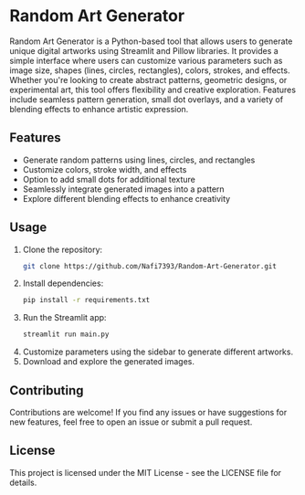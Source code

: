 # Random Art Generator

Random Art Generator is a Python-based tool that allows users to generate unique digital artworks using Streamlit and Pillow libraries. It provides a simple interface where users can customize various parameters such as image size, shapes (lines, circles, rectangles), colors, strokes, and effects. Whether you're looking to create abstract patterns, geometric designs, or experimental art, this tool offers flexibility and creative exploration. Features include seamless pattern generation, small dot overlays, and a variety of blending effects to enhance artistic expression. 

## Features
- Generate random patterns using lines, circles, and rectangles
- Customize colors, stroke width, and effects
- Option to add small dots for additional texture
- Seamlessly integrate generated images into a pattern
- Explore different blending effects to enhance creativity

## Usage
1. Clone the repository:
   ```bash
   git clone https://github.com/Nafi7393/Random-Art-Generator.git
   ```
2. Install dependencies:
   ```bash
   pip install -r requirements.txt
   ```
3. Run the Streamlit app:
   ```bash
   streamlit run main.py
   ```
4. Customize parameters using the sidebar to generate different artworks.
5. Download and explore the generated images.

## Contributing
Contributions are welcome! If you find any issues or have suggestions for new features, feel free to open an issue or submit a pull request.

## License
This project is licensed under the MIT License - see the LICENSE file for details.
